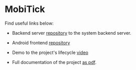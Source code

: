 # MobiTick

Find useful links below:

- Backend server [repository](https://github.com/MagdyA/MobiTicks-Backend) to the system backend server.

- Android frontend [repository](https://github.com/MagdyA/MobTicks-android)

- Demo to the project's lifecycle [video](https://youtu.be/o98ekL-gKw0)

- Full documentation of the project [as pdf](https://drive.google.com/file/d/19rmIk6IBIhHGagK_WbRQHGqjeS53EO9G/view?usp=sharing).



